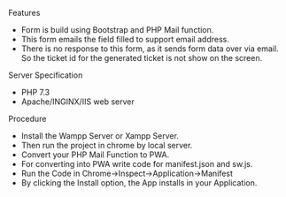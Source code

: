 Features

- Form is build using Bootstrap and PHP Mail function.
- This form emails the field filled to support email address.
- There is no response to this form, as it sends form data over via email. So the ticket id for the generated ticket is not show on the screen.

Server Specification

- PHP 7.3
- Apache/INGINX/IIS web server

Procedure

- Install the Wampp Server or Xampp Server.
- Then run the project in chrome by local server.
- Convert your PHP Mail Function to PWA.
- For converting into PWA write code for manifest.json and sw.js.
- Run the Code in Chrome->Inspect->Application->Manifest
- By clicking the Install option, the App installs in your Application.







